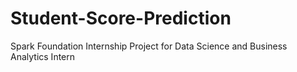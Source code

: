 # Student-Score-Prediction
Spark Foundation Internship Project for Data Science and Business Analytics Intern
